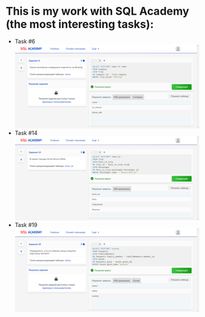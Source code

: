 # This is my work with SQL Academy (the most interesting tasks):

* Task #6
![Task #6](https://github.com/TTemnik/part_of_CV/blob/main/Learning/SQL/SQL%20Academy/Task%20%236.png)
* Task #14
![Task #14](https://github.com/TTemnik/part_of_CV/blob/main/Learning/SQL/SQL%20Academy/Task%20%2314.png)
* Task #19
![Task #19](https://github.com/TTemnik/part_of_CV/blob/main/Learning/SQL/SQL%20Academy/Task%20%2313.png)
